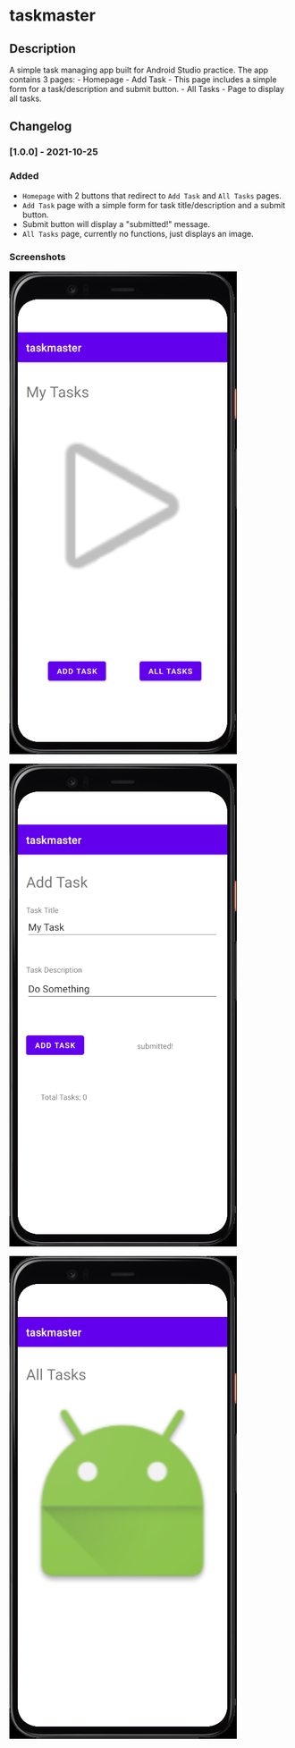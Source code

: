 # taskmaster

## Description
A simple task managing app built for Android Studio practice. The app contains 3 pages:
    - Homepage
    - Add Task - This page includes a simple form for a task/description and submit button.
    - All Tasks - Page to display all tasks.

## Changelog

### [1.0.0] - 2021-10-25
### Added
- `Homepage` with 2 buttons that redirect to `Add Task` and `All Tasks` pages.
- `Add Task` page with a simple form for task title/description and a submit button.
- Submit button will display a "submitted!" message.
- `All Tasks` page, currently no functions, just displays an image.

### Screenshots
![homepage](screenshots/Homepage.png)

![addTask](screenshots/addTask.png)

![allTasks](screenshots/allTasks.png)
